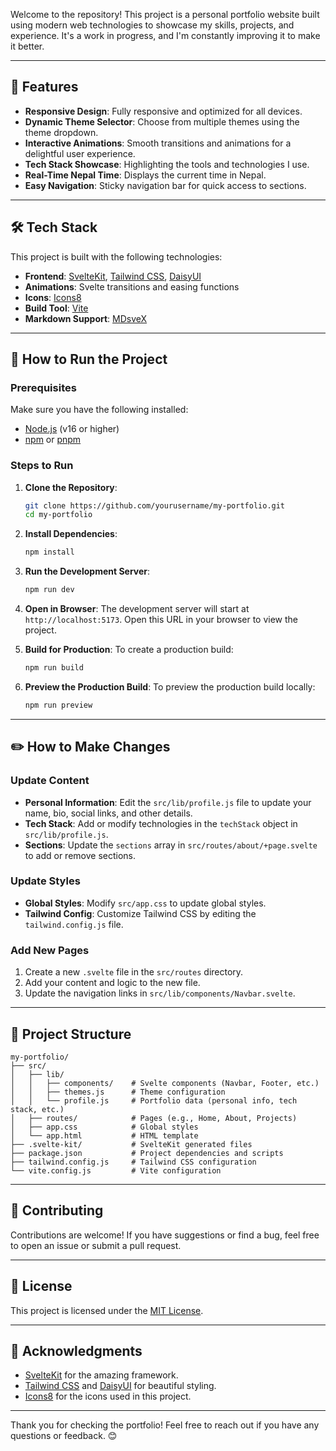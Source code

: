 Welcome to the repository! This project is a personal portfolio website built using modern web technologies to showcase my skills, projects, and experience. It's a work in progress, and I'm constantly improving it to make it better.

---

## 🌟 Features

- **Responsive Design**: Fully responsive and optimized for all devices.
- **Dynamic Theme Selector**: Choose from multiple themes using the theme dropdown.
- **Interactive Animations**: Smooth transitions and animations for a delightful user experience.
- **Tech Stack Showcase**: Highlighting the tools and technologies I use.
- **Real-Time Nepal Time**: Displays the current time in Nepal.
- **Easy Navigation**: Sticky navigation bar for quick access to sections.

---

## 🛠️ Tech Stack

This project is built with the following technologies:

- **Frontend**: [SvelteKit](https://kit.svelte.dev/), [Tailwind CSS](https://tailwindcss.com/), [DaisyUI](https://daisyui.com/)
- **Animations**: Svelte transitions and easing functions
- **Icons**: [Icons8](https://icons8.com/)
- **Build Tool**: [Vite](https://vitejs.dev/)
- **Markdown Support**: [MDsveX](https://mdsvex.com/)

---

## 🚀 How to Run the Project

### Prerequisites

Make sure you have the following installed:

- [Node.js](https://nodejs.org/) (v16 or higher)
- [npm](https://www.npmjs.com/) or [pnpm](https://pnpm.io/)

### Steps to Run

1. **Clone the Repository**:

   ```bash
   git clone https://github.com/yourusername/my-portfolio.git
   cd my-portfolio
   ```

2. **Install Dependencies**:

   ```bash
   npm install
   ```

3. **Run the Development Server**:

   ```bash
   npm run dev
   ```

4. **Open in Browser**:
   The development server will start at `http://localhost:5173`. Open this URL in your browser to view the project.

5. **Build for Production**:
   To create a production build:

   ```bash
   npm run build
   ```

6. **Preview the Production Build**:
   To preview the production build locally:
   ```bash
   npm run preview
   ```

---

## ✏️ How to Make Changes

### Update Content

- **Personal Information**: Edit the `src/lib/profile.js` file to update your name, bio, social links, and other details.
- **Tech Stack**: Add or modify technologies in the `techStack` object in `src/lib/profile.js`.
- **Sections**: Update the `sections` array in `src/routes/about/+page.svelte` to add or remove sections.

### Update Styles

- **Global Styles**: Modify `src/app.css` to update global styles.
- **Tailwind Config**: Customize Tailwind CSS by editing the `tailwind.config.js` file.

### Add New Pages

1. Create a new `.svelte` file in the `src/routes` directory.
2. Add your content and logic to the new file.
3. Update the navigation links in `src/lib/components/Navbar.svelte`.

---

## 📂 Project Structure

```
my-portfolio/
├── src/
│   ├── lib/
│   │   ├── components/    # Svelte components (Navbar, Footer, etc.)
│   │   ├── themes.js      # Theme configuration
│   │   └── profile.js     # Portfolio data (personal info, tech stack, etc.)
│   ├── routes/            # Pages (e.g., Home, About, Projects)
│   ├── app.css            # Global styles
│   └── app.html           # HTML template
├── .svelte-kit/           # SvelteKit generated files
├── package.json           # Project dependencies and scripts
├── tailwind.config.js     # Tailwind CSS configuration
└── vite.config.js         # Vite configuration
```

---

## 🤝 Contributing

Contributions are welcome! If you have suggestions or find a bug, feel free to open an issue or submit a pull request.

---

## 📜 License

This project is licensed under the [MIT License](LICENSE).

---

## 🌟 Acknowledgments

- [SvelteKit](https://kit.svelte.dev/) for the amazing framework.
- [Tailwind CSS](https://tailwindcss.com/) and [DaisyUI](https://daisyui.com/) for beautiful styling.
- [Icons8](https://icons8.com/) for the icons used in this project.

---

Thank you for checking the portfolio! Feel free to reach out if you have any questions or feedback. 😊
